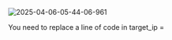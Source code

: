 ![2025-04-06-05-44-06-961](https://github.com/user-attachments/assets/cc94c5bb-ea81-40a8-9642-28dfee8455ad)

You need to replace a line of code in target_ip =
